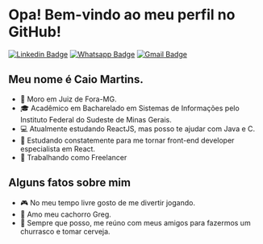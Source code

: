 # Opa! Bem-vindo ao meu perfil no GitHub!
[![Linkedin Badge](https://img.shields.io/badge/-LinkedIn-blue?style=for-the-badge&logo=Linkedin&logoColor=white)](https://www.linkedin.com/in/caio-martins-dias-2562b0201/)
[![Whatsapp Badge](https://img.shields.io/badge/-Whatsapp-4CA143?style=for-the-badge&labelColor=4CA143&logo=whatsapp&logoColor=white)](https://api.whatsapp.com/send?phone=+5532991201074&text=Olá!)
[![Gmail Badge](https://img.shields.io/badge/-Gmail-c14438?style=for-the-badge&logo=Gmail&logoColor=white&link=mailto:leu1607@gmail.com)](mailto:caiomartinsd98@gmail.com)
## Meu nome é Caio Martins.

* 📌 Moro em Juiz de Fora-MG.
* 🎓 Acadêmico em Bacharelado em Sistemas de Informações pelo Instituto Federal do Sudeste de Minas Gerais.
* 💻 Atualmente estudando ReactJS, mas posso te ajudar com Java e C.
* 🎯 Estudando constatemente para me tornar front-end developer especialista em React.
* 💼 Trabalhando como Freelancer

## Alguns fatos sobre mim

* 🎮 No meu tempo livre gosto de me divertir jogando.
* 🐶 Amo meu cachorro Greg.
* 🍻 Sempre que posso, me reúno com meus amigos para fazermos um churrasco e tomar cerveja.
